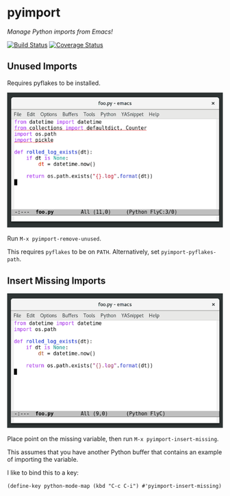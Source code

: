 # pyimport

*Manage Python imports from Emacs!*

[![Build Status](https://travis-ci.org/Wilfred/pyimport.svg?branch=master)](https://travis-ci.org/Wilfred/pyimport)
[![Coverage Status](https://coveralls.io/repos/github/Wilfred/pyimport/badge.svg?branch=master)](https://coveralls.io/github/Wilfred/pyimport?branch=master)

## Unused Imports

Requires pyflakes to be installed.

![screenshot](remove_unused.gif)

Run `M-x pyimport-remove-unused`.

This requires `pyflakes` to be on `PATH`. Alternatively, set
`pyimport-pyflakes-path`.

## Insert Missing Imports

![screenshot](insert_missing.gif)

Place point on the missing variable, then run
`M-x pyimport-insert-missing`.

This assumes that you have another Python buffer that contains an
example of importing the variable.

I like to bind this to a key:

```emacs-lisp
(define-key python-mode-map (kbd "C-c C-i") #'pyimport-insert-missing)
```

